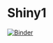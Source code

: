 # Shiny1

[![Binder](https://mybinder.org/badge_logo.svg)](https://mybinder.org/v2/gh/17sefanov/Shiny1/tree/main/HEAD)
